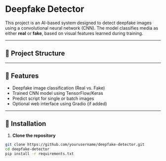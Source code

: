 # Deepfake Detector

This project is an AI-based system designed to detect deepfake images using a convolutional neural network (CNN). The model classifies media as either **real** or **fake**, based on visual features learned during training.

---

## 📂 Project Structure


---

## 🚀 Features

- Deepfake image classification (Real vs. Fake)
- Trained CNN model using TensorFlow/Keras
- Predict script for single or batch images
- Optional web interface using Gradio (if added)

---

## 🔧 Installation

1. **Clone the repository**
```bash
git clone https://github.com/yourusername/deepfake-detector.git
cd deepfake-detector
pip install -r requirements.txt
